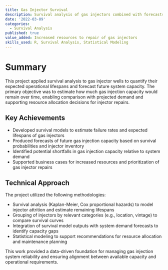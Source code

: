 ```yaml
---
title: Gas Injector Survival
description: Survival analysis of gas injectors combined with forecasts to understand system demands
date: '2022-03-09'
categories:
  - Survival Analysis
published: true
value_added: Increased resources to repair of gas injectors
skills_used: R, Survival Analysis, Statistical Modeling
---
```


# Summary

This project applied survival analysis to gas injector wells to quantify their expected operational lifespans and forecast future system capacity. The primary objective was to estimate how much gas injection capacity would remain over time, enabling comparison with projected demand and supporting resource allocation decisions for injector repairs.

## Key Achievements

- Developed survival models to estimate failure rates and expected lifespans of gas injectors
- Produced forecasts of future gas injection capacity based on survival probabilities and injector inventory
- Identified potential shortfalls in gas injection capacity relative to system demand
- Supported business cases for increased resources and prioritization of gas injector repairs

## Technical Approach

The project utilized the following methodologies:

- Survival analysis (Kaplan-Meier, Cox proportional hazards) to model injector attrition and estimate remaining lifespans
- Grouping of injectors by relevant categories (e.g., location, vintage) to compare survival curves
- Integration of survival model outputs with system demand forecasts to identify capacity gaps
- Statistical modeling to support recommendations for resource allocation and maintenance planning

This work provided a data-driven foundation for managing gas injection system reliability and ensuring alignment between available capacity and operational requirements.
